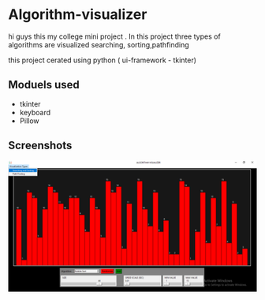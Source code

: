 # Algorithm-visualizer

hi guys this my college mini project . In this project three
types of algorithms are visualized searching, sorting,pathfinding

this project cerated using python ( ui-framework - tkinter)

## Moduels used

- tkinter
- keyboard
- Pillow

## Screenshots



<img src="screenshots/Screenshot (126).png" >
